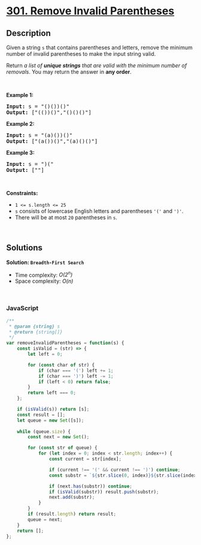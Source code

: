 # [301. Remove Invalid Parentheses](https://leetcode.com/problems/remove-invalid-parentheses)

## Description

<div class="elfjS" data-track-load="description_content"><p>Given a string <code>s</code> that contains parentheses and letters, remove the minimum number of invalid parentheses to make the input string valid.</p>

<p>Return <em>a list of <strong>unique strings</strong> that are valid with the minimum number of removals</em>. You may return the answer in <strong>any order</strong>.</p>

<p>&nbsp;</p>
<p><strong class="example">Example 1:</strong></p>

<pre><strong>Input:</strong> s = "()())()"
<strong>Output:</strong> ["(())()","()()()"]
</pre>

<p><strong class="example">Example 2:</strong></p>

<pre><strong>Input:</strong> s = "(a)())()"
<strong>Output:</strong> ["(a())()","(a)()()"]
</pre>

<p><strong class="example">Example 3:</strong></p>

<pre><strong>Input:</strong> s = ")("
<strong>Output:</strong> [""]
</pre>

<p>&nbsp;</p>
<p><strong>Constraints:</strong></p>

<ul>
	<li><code>1 &lt;= s.length &lt;= 25</code></li>
	<li><code>s</code> consists of lowercase English letters and parentheses <code>'('</code> and <code>')'</code>.</li>
	<li>There will be at most <code>20</code> parentheses in <code>s</code>.</li>
</ul>
</div>

<p>&nbsp;</p>

## Solutions

**Solution: `Breadth-First Search`**
- Time complexity: <em>O(2<sup>n</sup>)</em>
- Space complexity: <em>O(n)</em>

<p>&nbsp;</p>

### **JavaScript**

```js
/**
 * @param {string} s
 * @return {string[]}
 */
var removeInvalidParentheses = function(s) {
    const isValid = (str) => {
        let left = 0;

        for (const char of str) {
            if (char === '(') left += 1;
            if (char === ')') left -= 1;
            if (left < 0) return false;
        }
        return left === 0;
    };

    if (isValid(s)) return [s];
    const result = [];
    let queue = new Set([s]);
    
    while (queue.size) {
        const next = new Set();

        for (const str of queue) {
            for (let index = 0; index < str.length; index++) {
                const current = str[index];

                if (current !== '(' && current !== ')') continue;
                const substr = `${str.slice(0, index)}${str.slice(index + 1)}`;

                if (next.has(substr)) continue;
                if (isValid(substr)) result.push(substr);
                next.add(substr);
            }
        }
        if (result.length) return result;
        queue = next;
    }
    return [];
};
```
